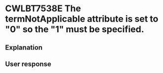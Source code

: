 # CWLBT7538E The termNotApplicable attribute is set to "0" so the "1" must be specified.

## Explanation

## User response